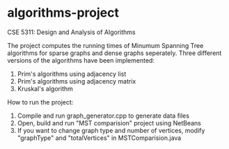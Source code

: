 # algorithms-project
CSE 5311: Design and Analysis of Algorithms

The project computes the running times of Minumum Spanning Tree algorithms for sparse graphs and dense graphs seperately. Three different versions of the algorithms have been implemented:  
1. Prim's algorithms using adjacency list  
2. Prim's algorithms using adjacency matrix  
3. Kruskal's algorithm  
  
  
How to run the project:  
1. Compile and run graph_generator.cpp to generate data files  
2. Open, build and run "MST comparision" project using NetBeans  
3. If you want to change graph type and number of vertices, modify "graphType" and "totalVertices" in MSTComparision.java  
